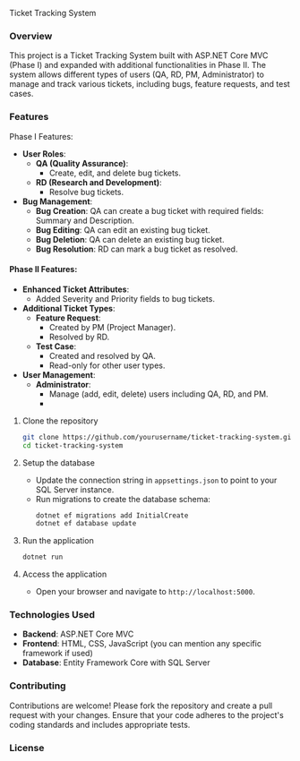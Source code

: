 
 Ticket Tracking System

### Overview

This project is a Ticket Tracking System built with ASP.NET Core MVC (Phase I) and expanded with additional functionalities in Phase II. The system allows different types of users (QA, RD, PM, Administrator) to manage and track various tickets, including bugs, feature requests, and test cases.

### Features
 Phase I Features:
- **User Roles**:
  - **QA (Quality Assurance)**:
    - Create, edit, and delete bug tickets.
  - **RD (Research and Development)**:
    - Resolve bug tickets.
- **Bug Management**:
  - **Bug Creation**: QA can create a bug ticket with required fields: Summary and Description.
  - **Bug Editing**: QA can edit an existing bug ticket.
  - **Bug Deletion**: QA can delete an existing bug ticket.
  - **Bug Resolution**: RD can mark a bug ticket as resolved.

#### Phase II Features:
- **Enhanced Ticket Attributes**:
  - Added Severity and Priority fields to bug tickets.
- **Additional Ticket Types**:
  - **Feature Request**:
    - Created by PM (Project Manager).
    - Resolved by RD.
  - **Test Case**:
    - Created and resolved by QA.
    - Read-only for other user types.
- **User Management**:
  - **Administrator**:
    - Manage (add, edit, delete) users including QA, RD, and PM.
    - 

1. Clone the repository
   ```sh
   git clone https://github.com/yourusername/ticket-tracking-system.git
   cd ticket-tracking-system
   ```

2. Setup the database
   - Update the connection string in `appsettings.json` to point to your SQL Server instance.
   - Run migrations to create the database schema:
     ```sh
     dotnet ef migrations add InitialCreate
     dotnet ef database update
     ```

3. Run the application
   ```sh
   dotnet run
   ```

4. Access the application
   - Open your browser and navigate to `http://localhost:5000`.

### Technologies Used

- **Backend**: ASP.NET Core MVC
- **Frontend**: HTML, CSS, JavaScript (you can mention any specific framework if used)
- **Database**: Entity Framework Core with SQL Server

### Contributing

Contributions are welcome! Please fork the repository and create a pull request with your changes. Ensure that your code adheres to the project's coding standards and includes appropriate tests.

### License
